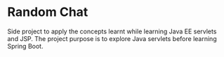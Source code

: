 # Random Chat
Side project to apply the concepts learnt while learning Java EE servlets and JSP.
The project purpose is to explore Java servlets before learning Spring Boot.
